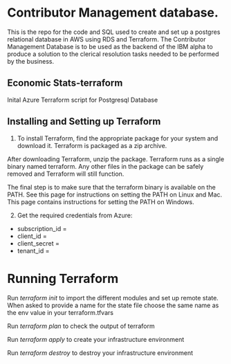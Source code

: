 # Contributor Management database.
This is the repo for the code and SQL used to create and set up a postgres relational database in AWS using RDS and Terraform. The Contributor Management Database is to be used as the backend of the IBM alpha to produce a solution to the clerical resolution tasks needed to be performed by the business.

## Economic Stats-terraform
Inital Azure Terraform script for Postgresql Database 

## Installing and Setting up Terraform
1. To install Terraform, find the appropriate package for your system and download it. Terraform is packaged as a zip archive.

After downloading Terraform, unzip the package. Terraform runs as a single binary named terraform. Any other files in the package can be safely removed and Terraform will still function.

The final step is to make sure that the terraform binary is available on the PATH. See this page for instructions on setting the PATH on Linux and Mac. This page contains instructions for setting the PATH on Windows.

2. Get the required credentials from Azure:

* subscription_id       = 
* client_id             = 
* client_secret         = 
* tenant_id             = 


# Running Terraform
Run *terraform init* to import the different modules and set up remote state. When asked to provide a name for the state file choose the same name as the env value in your terraform.tfvars

Run *terraform plan* to check the output of terraform

Run *terraform apply* to create your infrastructure environment

Run *terraform destroy* to destroy your infrastructure environment
